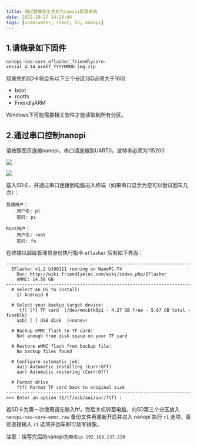 ```yaml
---
title: 通过镜像恢复方式为nanopi配置系统
date: 2022-10-27 14:29:44
tags: [underwater, robot, h3, nanopi]
---
```


## 1.请烧录如下固件

`nanopi-neo-core_eflasher_friendlycore-xenial_4.14_armhf_YYYYMMDD.img.zip`

烧录完的SD卡将会有以下三个分区(SD必须大于16G)

- boot
- rootfs
- FriendlyARM

Windows下可能需要相关软件才能读取到所有分区。

## 2.通过串口控制nanopi

请按照图示连接nanopi，串口请连接到UART0，波特率必须为115200

![](https://wiki.friendlyelec.com/wiki/images/5/53/NEO_Core_pinout-02.jpg)

![](https://wiki.friendlyelec.com/wiki/images/b/b4/USB2UART-NEO-Core.jpg)

插入SD卡，并通过串口连接到电脑进入终端（如果串口显示为空可以尝试回车几次）：

```
普通用户：
	用户名: pi
	密码: pi

Root用户：
	用户名: root
	密码: fa
```

在终端以超级管理员身份执行指令 `eflasher` 后有如下界面：

```shell
----------------------------------------------------------------------
  EFlasher v1.2 b190111 running on NanoPC-T4
    Doc: http://wiki.friendlyelec.com/wiki/index.php/EFlasher
    eMMC: 14.56 GB
----------------------------------------------------------------------
  # Select an OS to install:
    1) Android 8
   
  # Select your backup target device:
     tf) [*] TF card  (/dev/mmcblk0p1 - 4.27 GB free - 5.67 GB total - fuseblk)
    usb) [ ] USB disk  (<none>)
   
  # Backup eMMC flash to TF card:
    Not enough free disk space on your TF card
   
  # Restore eMMC flash from backup file:
    No backup files found
   
  # Configure automatic job:
    aui) Automatic installing (Curr:Off)
    aur) Automatic restoring (Curr:Off)
   
  # Format drive
    ftf) Format TF card back to original size
----------------------------------------------------------------------
>>> Enter an option (1/tf/usb/aui/aur/ftf) :
```

若SD卡为第一次使用请先输入ftf，然后关机转至电脑，向SD第三个分区放入 `nanopi-neo-core-emmc.raw` 备份文件再重新开启并进入 nanopi 执行 `r1` 选项，否则直接输入 `r1` 选项并回车即可烧写镜像。

注意：烧写完后的nanopi为`静态ip 192.168.137.219`
